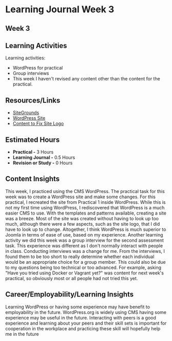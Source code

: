 # Learning Journal Week 3
## Week 3
## Learning Activities  
Learning activities:
- WordPress for practical
- Group interviews
- This week I haven't revised any content other than the content for the practical.
## Resources/Links
- [SiteGrounds](https://my.siteground.com/)
- [WordPress Site](https://jeromer8.sg-host.com/)
- [Content to Fix Site Logo](https://cyberchimps.com/blog/wordpress-change-logo/)
## Estimated Hours
- **Practical -** 3 Hours
- **Learning Journal -** 0.5 Hours
- **Revision or Study -**  0 Hours
## Content Insights
This week, I practiced using the CMS WordPress. The practical task for this week was to create a WordPress site and make
some changes. For this practical, I recreated the site from Practical 1 inside WordPress. While this is not my first time
using WordPress, I rediscovered that WordPress is a much easier CMS to use. With the templates and patterns available,
creating a site was a breeze. Most of the site was created without having to look up too much, although there were a few
aspects, such as the site logo, that I did have to look up to change.
Altogether, I think WordPress is much superior to Joomla in terms of ease of use, based on my experience.
Another learning activity we did this week was a group interview for the second assessment task. This experience was
different as I don't normally interact with people in class. Conducting interviews was a change for me. From the interviews,
I found them to be too short to really determine whether each individual would be an appropriate choice for a group member.
This could also be due to my questions being too technical or too advanced. For example, asking "Have you tried using Docker
or Vagrant yet?" was content for next week's practical, so obviously most or all people had not tried this yet.
## Career/Employability/Learning Insights
Learning WordPress or having some experience may have benefit to employability in the future. WordPress.org is widely using CMS
having some experience may be useful in the future. Interacting with peers is a good experience and learning about your peers 
and their skill sets is important for cooperation in the workplace and practicing these skill will hopefully help me in the future